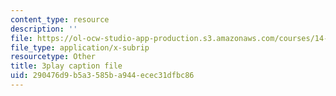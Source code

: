 ```yaml
---
content_type: resource
description: ''
file: https://ol-ocw-studio-app-production.s3.amazonaws.com/courses/14-13-psychology-and-economics-spring-2020/290476d9b5a3585ba944ecec31dfbc86_S-BaPQR1ZRU.vtt
file_type: application/x-subrip
resourcetype: Other
title: 3play caption file
uid: 290476d9-b5a3-585b-a944-ecec31dfbc86
---
```

